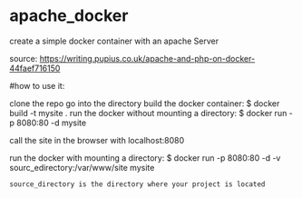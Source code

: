 # apache_docker

create a simple docker container with an apache Server

source: https://writing.pupius.co.uk/apache-and-php-on-docker-44faef716150

#how to use it:

clone the repo
go into the directory
build the docker container:                     $ docker build -t mysite .
run the docker without mounting a directory:   $ docker run -p 8080:80 -d mysite

call the site in the browser with localhost:8080

run the docker with mounting a directory:   $ docker run -p 8080:80 -d -v sourc_edirectory:/var/www/site mysite

    source_directory is the directory where your project is located
